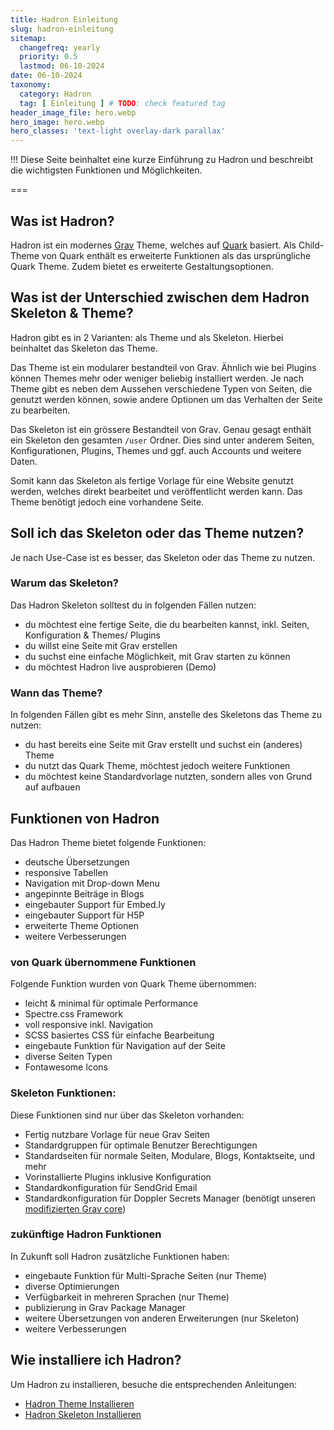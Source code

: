 ```yaml
---
title: Hadron Einleitung
slug: hadron-einleitung
sitemap:
  changefreq: yearly
  priority: 0.5
  lastmod: 06-10-2024
date: 06-10-2024
taxonomy:
  category: Hadron
  tag: [ Einleitung ] # TODO: check featured tag
header_image_file: hero.webp
hero_image: hero.webp
hero_classes: 'text-light overlay-dark parallax'
---
```


!!! Diese Seite beinhaltet eine kurze Einführung zu Hadron und beschreibt die wichtigsten Funktionen und Möglichkeiten.

===

## Was ist Hadron?
Hadron ist ein modernes [Grav](https://getgrav.org) Theme, welches auf [Quark](https://github.com/getgrav/grav-theme-quark) basiert. Als Child-Theme von Quark enthält es erweiterte Funktionen als das ursprüngliche Quark Theme. Zudem bietet es erweiterte Gestaltungsoptionen.

## Was ist der Unterschied zwischen dem Hadron Skeleton & Theme?
Hadron gibt es in 2 Varianten: als Theme und als Skeleton. Hierbei beinhaltet das Skeleton das Theme.

Das Theme ist ein modularer bestandteil von Grav. Ähnlich wie bei Plugins können Themes mehr oder weniger beliebig installiert werden. Je nach Theme gibt es neben dem Aussehen verschiedene Typen von Seiten, die genutzt werden können, sowie andere Optionen um das Verhalten der Seite zu bearbeiten.

Das Skeleton ist ein grössere Bestandteil von Grav. Genau gesagt enthält ein Skeleton den gesamten `/user` Ordner. Dies sind unter anderem Seiten, Konfigurationen, Plugins, Themes und ggf. auch Accounts und weitere Daten.

Somit kann das Skeleton als fertige Vorlage für eine Website genutzt werden, welches direkt bearbeitet und veröffentlicht werden kann. Das Theme benötigt jedoch eine vorhandene Seite.

## Soll ich das Skeleton oder das Theme nutzen?
Je nach Use-Case ist es besser, das Skeleton oder das Theme zu nutzen.

### Warum das Skeleton?
Das Hadron Skeleton solltest du in folgenden Fällen nutzen:
- du möchtest eine fertige Seite, die du bearbeiten kannst, inkl. Seiten, Konfiguration & Themes/ Plugins
- du willst eine Seite mit Grav erstellen
- du suchst eine einfache Möglichkeit, mit Grav starten zu können
- du möchtest Hadron live ausprobieren (Demo)

### Wann das Theme?
In folgenden Fällen gibt es mehr Sinn, anstelle des Skeletons das Theme zu nutzen:
- du hast bereits eine Seite mit Grav erstellt und suchst ein (anderes) Theme
- du nutzt das Quark Theme, möchtest jedoch weitere Funktionen
- du möchtest keine Standardvorlage nutzten, sondern alles von Grund auf aufbauen

## Funktionen von Hadron
Das Hadron Theme bietet folgende Funktionen:
- deutsche Übersetzungen
- responsive Tabellen
- Navigation mit Drop-down Menu
- angepinnte Beiträge in Blogs
- eingebauter Support für Embed.ly
- eingebauter Support für H5P
- erweiterte Theme Optionen
- weitere Verbesserungen

### von Quark übernommene Funktionen
Folgende Funktion wurden von Quark Theme übernommen:
- leicht & minimal für optimale Performance
- Spectre.css Framework
- voll responsive inkl. Navigation
- SCSS basiertes CSS für einfache Bearbeitung
- eingebaute Funktion für Navigation auf der Seite
- diverse Seiten Typen
- Fontawesome Icons

### Skeleton Funktionen:
Diese Funktionen sind nur über das Skeleton vorhanden:
- Fertig nutzbare Vorlage für neue Grav Seiten
- Standardgruppen für optimale Benutzer Berechtigungen
- Standardseiten für normale Seiten, Modulare, Blogs, Kontaktseite, und mehr
- Vorinstallierte Plugins inklusive Konfiguration
- Standardkonfiguration für SendGrid Email
- Standardkonfiguration für Doppler Secrets Manager (benötigt unseren [modifizierten Grav core](https://github.com/Crabston/grav))

### zukünftige Hadron Funktionen
In Zukunft soll Hadron zusätzliche Funktionen haben:
- eingebaute Funktion für Multi-Sprache Seiten (nur Theme)
- diverse Optimierungen
- Verfügbarkeit in mehreren Sprachen (nur Theme)
- publizierung in Grav Package Manager
- weitere Übersetzungen von anderen Erweiterungen (nur Skeleton)
- weitere Verbesserungen

## Wie installiere ich Hadron?
Um Hadron zu installieren, besuche die entsprechenden Anleitungen:
- [Hadron Theme Installieren](/hadron/theme/installation)
- [Hadron Skeleton Installieren](/hadron/skeleton/installation)

